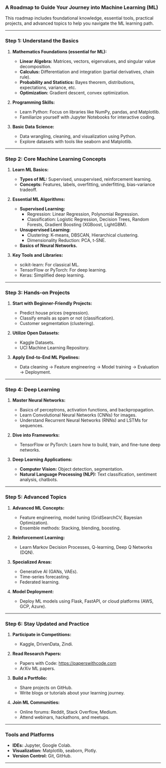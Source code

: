 
### **A Roadmap to Guide Your Journey into Machine Learning (ML)**  
This roadmap includes foundational knowledge, essential tools, practical projects, and advanced topics to help you navigate the ML learning path.

---

### **Step 1: Understand the Basics**  
1. **Mathematics Foundations (essential for ML):**  
   - **Linear Algebra:** Matrices, vectors, eigenvalues, and singular value decomposition.  
   - **Calculus:** Differentiation and integration (partial derivatives, chain rule).  
   - **Probability and Statistics:** Bayes theorem, distributions, expectations, variance, etc.  
   - **Optimization:** Gradient descent, convex optimization.  

2. **Programming Skills:**  
   - Learn Python: Focus on libraries like NumPy, pandas, and Matplotlib.  
   - Familiarize yourself with Jupyter Notebooks for interactive coding.  

3. **Basic Data Science:**  
   - Data wrangling, cleaning, and visualization using Python.  
   - Explore datasets with tools like seaborn and Matplotlib.  

---

### **Step 2: Core Machine Learning Concepts**  
1. **Learn ML Basics:**  
   - **Types of ML:** Supervised, unsupervised, reinforcement learning.  
   - **Concepts:** Features, labels, overfitting, underfitting, bias-variance tradeoff.  

2. **Essential ML Algorithms:**  
   - **Supervised Learning:**  
     - Regression: Linear Regression, Polynomial Regression.  
     - Classification: Logistic Regression, Decision Trees, Random Forests, Gradient Boosting (XGBoost, LightGBM).  
   - **Unsupervised Learning:**  
     - Clustering: K-means, DBSCAN, Hierarchical clustering.  
     - Dimensionality Reduction: PCA, t-SNE.  
   - **Basics of Neural Networks.**  

3. **Key Tools and Libraries:**  
   - scikit-learn: For classical ML.  
   - TensorFlow or PyTorch: For deep learning.  
   - Keras: Simplified deep learning.  

---

### **Step 3: Hands-on Projects**  
1. **Start with Beginner-Friendly Projects:**  
   - Predict house prices (regression).  
   - Classify emails as spam or not (classification).  
   - Customer segmentation (clustering).  

2. **Utilize Open Datasets:**  
   - Kaggle Datasets.  
   - UCI Machine Learning Repository.  

3. **Apply End-to-End ML Pipelines:**  
   - Data cleaning → Feature engineering → Model training → Evaluation → Deployment.  

---

### **Step 4: Deep Learning**  
1. **Master Neural Networks:**  
   - Basics of perceptrons, activation functions, and backpropagation.  
   - Learn Convolutional Neural Networks (CNNs) for images.  
   - Understand Recurrent Neural Networks (RNNs) and LSTMs for sequences.  

2. **Dive into Frameworks:**  
   - TensorFlow or PyTorch: Learn how to build, train, and fine-tune deep networks.  

3. **Deep Learning Applications:**  
   - **Computer Vision:** Object detection, segmentation.  
   - **Natural Language Processing (NLP):** Text classification, sentiment analysis, chatbots.  

---

### **Step 5: Advanced Topics**  
1. **Advanced ML Concepts:**  
   - Feature engineering, model tuning (GridSearchCV, Bayesian Optimization).  
   - Ensemble methods: Stacking, blending, boosting.  

2. **Reinforcement Learning:**  
   - Learn Markov Decision Processes, Q-learning, Deep Q Networks (DQN).  

3. **Specialized Areas:**  
   - Generative AI (GANs, VAEs).  
   - Time-series forecasting.  
   - Federated learning.  

4. **Model Deployment:**  
   - Deploy ML models using Flask, FastAPI, or cloud platforms (AWS, GCP, Azure).  

---

### **Step 6: Stay Updated and Practice**  
1. **Participate in Competitions:**  
   - Kaggle, DrivenData, Zindi.  

2. **Read Research Papers:**  
   - Papers with Code: https://paperswithcode.com  
   - ArXiv ML papers.  

3. **Build a Portfolio:**  
   - Share projects on GitHub.  
   - Write blogs or tutorials about your learning journey.  

4. **Join ML Communities:**  
   - Online forums: Reddit, Stack Overflow, Medium.  
   - Attend webinars, hackathons, and meetups.  

---

### **Tools and Platforms**  
- **IDEs:** Jupyter, Google Colab.  
- **Visualization:** Matplotlib, seaborn, Plotly.  
- **Version Control:** Git, GitHub.  

--- 
